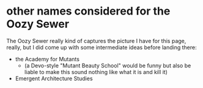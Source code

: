 # other names considered for the Oozy Sewer

The Oozy Sewer really kind of captures the picture I have for this page, really, but I did come up with some intermediate ideas before landing there:

- the Academy for Mutants
  - (a Devo-style "Mutant Beauty School" would be funny but also be liable to make this sound nothing like what it is and kill it)
- Emergent Architecture Studies

